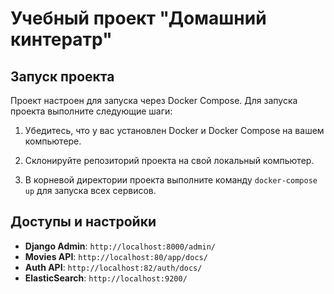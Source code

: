 # Учебный проект "Домашний кинтератр"

## Запуск проекта

Проект настроен для запуска через Docker Compose. Для запуска проекта выполните следующие шаги:

1. Убедитесь, что у вас установлен Docker и Docker Compose на вашем компьютере.

2. Склонируйте репозиторий проекта на свой локальный компьютер.

3. В корневой директории проекта выполните команду `docker-compose up` для запуска всех сервисов.


## Доступы и настройки

- **Django Admin**: `http://localhost:8000/admin/`
- **Movies API**: `http://localhost:80/app/docs/`
- **Auth API**: `http://localhost:82/auth/docs/`
- **ElasticSearch**: `http://localhost:9200/`

